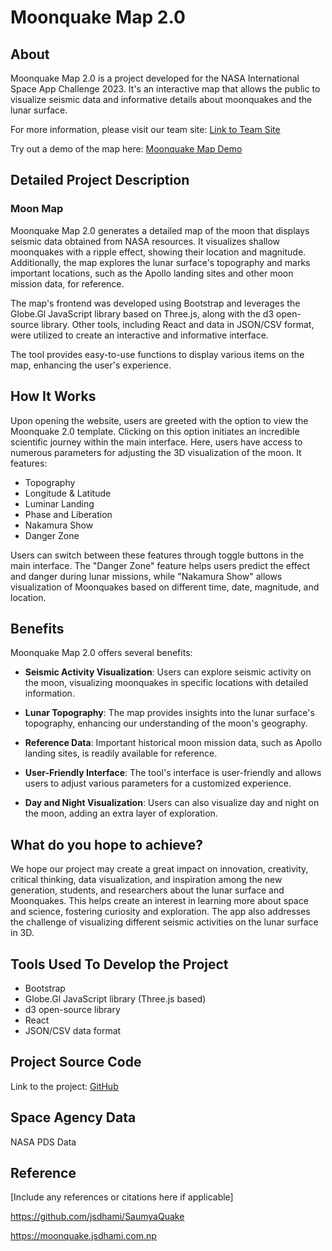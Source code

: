 # Moonquake Map 2.0

## About

Moonquake Map 2.0 is a project developed for the NASA International Space App Challenge 2023. It's an interactive map that allows the public to visualize seismic data and informative details about moonquakes and the lunar surface.

For more information, please visit our team site: [Link to Team Site](your-team-site-link)

Try out a demo of the map here: [Moonquake Map Demo](https://moonquake.jsdhami.com.np)

## Detailed Project Description

### Moon Map

Moonquake Map 2.0 generates a detailed map of the moon that displays seismic data obtained from NASA resources. It visualizes shallow moonquakes with a ripple effect, showing their location and magnitude. Additionally, the map explores the lunar surface's topography and marks important locations, such as the Apollo landing sites and other moon mission data, for reference.

The map's frontend was developed using Bootstrap and leverages the Globe.Gl JavaScript library based on Three.js, along with the d3 open-source library. Other tools, including React and data in JSON/CSV format, were utilized to create an interactive and informative interface.

The tool provides easy-to-use functions to display various items on the map, enhancing the user's experience.

## How It Works

Upon opening the website, users are greeted with the option to view the Moonquake 2.0 template. Clicking on this option initiates an incredible scientific journey within the main interface. Here, users have access to numerous parameters for adjusting the 3D visualization of the moon. It features:

- Topography
- Longitude & Latitude
- Luminar Landing
- Phase and Liberation
- Nakamura Show
- Danger Zone

Users can switch between these features through toggle buttons in the main interface. The "Danger Zone" feature helps users predict the effect and danger during lunar missions, while "Nakamura Show" allows visualization of Moonquakes based on different time, date, magnitude, and location.

## Benefits

Moonquake Map 2.0 offers several benefits:

- **Seismic Activity Visualization**: Users can explore seismic activity on the moon, visualizing moonquakes in specific locations with detailed information.

- **Lunar Topography**: The map provides insights into the lunar surface's topography, enhancing our understanding of the moon's geography.

- **Reference Data**: Important historical moon mission data, such as Apollo landing sites, is readily available for reference.

- **User-Friendly Interface**: The tool's interface is user-friendly and allows users to adjust various parameters for a customized experience.

- **Day and Night Visualization**: Users can also visualize day and night on the moon, adding an extra layer of exploration.

## What do you hope to achieve?

We hope our project may create a great impact on innovation, creativity, critical thinking, data visualization, and inspiration among the new generation, students, and researchers about the lunar surface and Moonquakes. This helps create an interest in learning more about space and science, fostering curiosity and exploration. The app also addresses the challenge of visualizing different seismic activities on the lunar surface in 3D.

## Tools Used To Develop the Project

- Bootstrap
- Globe.Gl JavaScript library (Three.js based)
- d3 open-source library
- React
- JSON/CSV data format

## Project Source Code

Link to the project: [GitHub](link-to-github)

## Space Agency Data

NASA PDS Data

## Reference

[Include any references or citations here if applicable]






https://github.com/jsdhami/SaumyaQuake

https://moonquake.jsdhami.com.np
